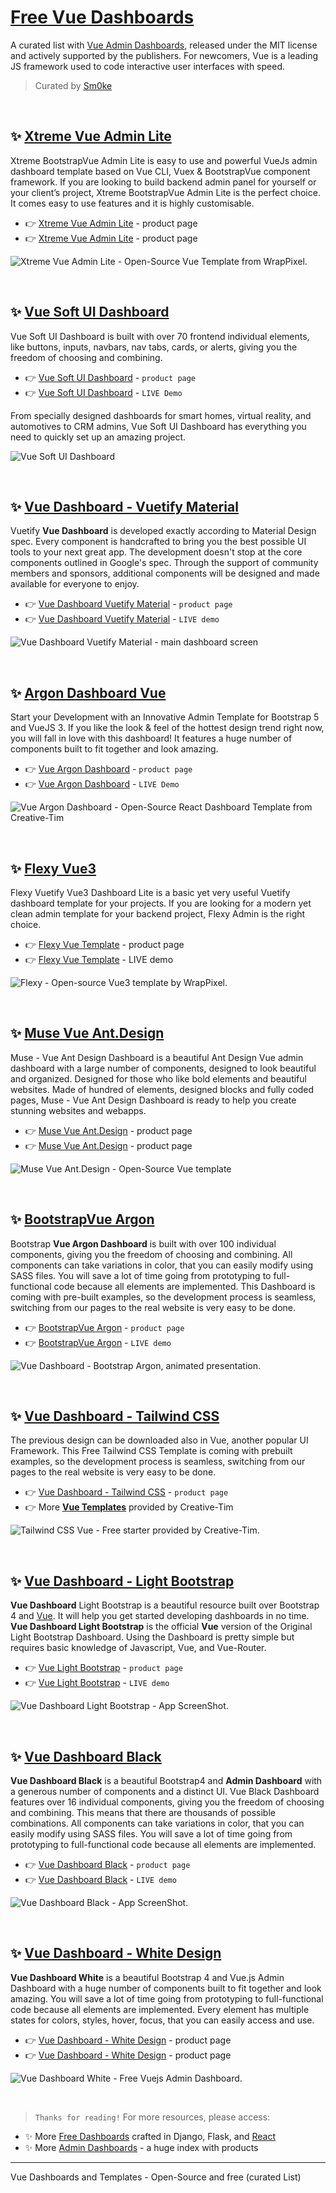 # [Free Vue Dashboards](https://dev.to/sm0ke/vue-dashboard-open-source-apps-1gd1)

A curated list with [Vue Admin Dashboards](https://dev.to/sm0ke/vue-dashboard-open-source-apps-1gd1), released under the MIT license and actively supported by the publishers. For newcomers, Vue is a leading JS framework used to code interactive user interfaces with speed.

> Curated by [Sm0ke](https://twitter.com/Sm0keDev)

<br />

## ✨ [Xtreme Vue Admin Lite](https://www.wrappixel.com/templates/xtreme-vuesax-admin-lite/?ref=157)

Xtreme BootstrapVue Admin Lite is easy to use and powerful VueJs admin dashboard template based on Vue CLI, Vuex & BootstrapVue component framework. If you are looking to build backend admin panel for yourself or your client’s project, Xtreme BootstrapVue Admin Lite is the perfect choice. It comes easy to use features and it is highly customisable. 

- 👉 [Xtreme Vue Admin Lite](https://www.wrappixel.com/templates/xtreme-vuesax-admin-lite/?ref=157) - product page
- 👉 [Xtreme Vue Admin Lite](https://www.wrappixel.com/templates/xtreme-vuesax-admin-lite/?ref=157) - product page

![Xtreme Vue Admin Lite - Open-Source Vue Template from WrapPixel.](https://user-images.githubusercontent.com/51070104/181697344-9744bb49-14c7-419c-97db-952757308ce4.jpg)

<br />

## ✨ [Vue Soft UI Dashboard](https://www.creative-tim.com/product/vue-soft-ui-dashboard?AFFILIATE=128200)

Vue Soft UI Dashboard is built with over 70 frontend individual elements, like buttons, inputs, navbars, nav tabs, cards, or alerts, giving you the freedom of choosing and combining.

- 👉 [Vue Soft UI Dashboard](https://www.creative-tim.com/product/vue-soft-ui-dashboard?AFFILIATE=128200) - `product page`
- 👉 [Vue Soft UI Dashboard](https://demos.creative-tim.com/vue-soft-ui-dashboard/#/dashboard?AFFILIATE=128200) - `LIVE Demo`

From specially designed dashboards for smart homes, virtual reality, and automotives to CRM admins, Vue Soft UI Dashboard has everything you need to quickly set up an amazing project.

![Vue Soft UI Dashboard](https://user-images.githubusercontent.com/51854817/179401191-950eab0b-a382-4866-a2b8-3ee50e8e01b3.png)

<br /> 

## ✨ [Vue Dashboard - Vuetify Material](https://www.creative-tim.com/product/vuetify-material-dashboard?AFFILIATE=128200)

Vuetify **Vue Dashboard** is developed exactly according to Material Design spec. Every component is handcrafted to bring you the best possible UI tools to your next great app. The development doesn't stop at the core components outlined in Google's spec. Through the support of community members and sponsors, additional components will be designed and made available for everyone to enjoy.

- 👉 [Vue Dashboard Vuetify Material](https://www.creative-tim.com/product/vuetify-material-dashboard?AFFILIATE=128200) - `product page`
- 👉 [Vue Dashboard Vuetify Material](https://demos.creative-tim.com/vuetify-material-dashboard/#/?AFFILIATE=128200) - `LIVE demo` 

![Vue Dashboard Vuetify Material - main dashboard screen](https://raw.githubusercontent.com/admin-dashboards/vue-dashboard/master/media/vuetify-material-dashboard-screen.png)

<br />

## ✨ [Argon Dashboard Vue](https://www.creative-tim.com/product/vue-argon-dashboard?AFFILIATE=128200) 

Start your Development with an Innovative Admin Template for Bootstrap 5 and VueJS 3. If you like the look & feel of the hottest design trend right now, you will fall in love with this dashboard! It features a huge number of components built to fit together and look amazing. 

- 👉 [Vue Argon Dashboard](https://www.creative-tim.com/product/vue-argon-dashboard?AFFILIATE=128200) - `product page`
- 👉 [Vue Argon Dashboard](https://demos.creative-tim.com/vue-argon-dashboard/#/dashboard-default?AFFILIATE=128200) - `LIVE Demo`

![Vue Argon Dashboard - Open-Source React Dashboard Template from Creative-Tim](https://user-images.githubusercontent.com/51854817/179171871-e91164e2-176b-47e6-acfa-a44d451b5400.png)

<br /> 

## ✨ [Flexy Vue3](https://www.wrappixel.com/templates/flexy-vuejs-admin-free/?ref=157)

Flexy Vuetify Vue3 Dashboard Lite is a basic yet very useful Vuetify dashboard template for your projects. If you are looking for a modern yet clean admin template for your backend project, Flexy Admin is the right choice.

- 👉 [Flexy Vue Template](https://www.wrappixel.com/templates/flexy-vuejs-admin-free/?ref=157) - product page
- 👉 [Flexy Vue Template](https://flexy-vuejs-free.netlify.app/dashboard) - LIVE demo

![Flexy - Open-source Vue3 template by WrapPixel.](https://user-images.githubusercontent.com/51854817/186126220-ef01d34a-d5a4-40e5-85fa-8260066c9771.png)

<br />

## ✨ [Muse Vue Ant.Design](https://www.creative-tim.com/product/muse-vue-ant-design-dashboard?AFFILIATE=128200)

Muse - Vue Ant Design Dashboard is a beautiful Ant Design Vue admin dashboard with a large number of components, designed to look beautiful and organized.
Designed for those who like bold elements and beautiful websites. Made of hundred of elements, designed blocks and fully coded pages, Muse - Vue Ant Design Dashboard is ready to help you create stunning websites and webapps.

- 👉 [Muse Vue Ant.Design](https://www.creative-tim.com/product/muse-vue-ant-design-dashboard?AFFILIATE=128200) - product page
- 👉 [Muse Vue Ant.Design](https://demos.creative-tim.com/muse-vue-ant-design-dashboard/#/dashboard?AFFILIATE=128200) - product page

![Muse Vue Ant.Design - Open-Source Vue template](https://user-images.githubusercontent.com/51854817/179388910-7d125c9e-4d82-472b-ba68-5b0e0bbbad2d.png) 

<br />

## ✨ [BootstrapVue Argon](https://www.creative-tim.com/product/bootstrap-vue-argon-dashboard?AFFILIATE=128200)

Bootstrap **Vue Argon Dashboard** is built with over 100 individual components, giving you the freedom of choosing and combining. All components can take variations in color, that you can easily modify using SASS files. You will save a lot of time going from prototyping to full-functional code because all elements are implemented. This Dashboard is coming with pre-built examples, so the development process is seamless, switching from our pages to the real website is very easy to be done.

- 👉 [BootstrapVue Argon](https://www.creative-tim.com/product/bootstrap-vue-argon-dashboard?AFFILIATE=128200) - `product page`
- 👉 [BootstrapVue Argon](https://demos.creative-tim.com/bootstrap-vue-argon-dashboard/#/dashboard?AFFILIATE=128200) - `LIVE demo`

![Vue Dashboard - Bootstrap Argon, animated presentation.](https://raw.githubusercontent.com/admin-dashboards/vue-dashboard/master/media/vue-dashboard-argon-screen-maps.png)

<br />

## ✨ [Vue Dashboard - Tailwind CSS](https://www.creative-tim.com/product/vue-notus?AFFILIATE=128200)

The previous design can be downloaded also in Vue, another popular UI Framework. This Free Tailwind CSS Template is coming with prebuilt examples, so the development process is seamless, switching from our pages to the real website is very easy to be done.

- 👉 [Vue Dashboard - Tailwind CSS](https://www.creative-tim.com/product/vue-notus?AFFILIATE=128200) - `product page`
- 👉 More **[Vue Templates](https://bit.ly/3lkqRV4)** provided by Creative-Tim 

![Tailwind CSS Vue - Free starter provided by Creative-Tim.](https://raw.githubusercontent.com/admin-dashboards/tailwind-css-free-starters/main/media/tailwind-css-vue-notus-free-starter.jpg)

<br />

## ✨ [Vue Dashboard - Light Bootstrap](https://www.creative-tim.com/product/vue-light-bootstrap-dashboard?AFFILIATE=128200)

**Vue Dashboard** Light Bootstrap is a beautiful resource built over Bootstrap 4 and [Vue](https://vuejs.org/). It will help you get started developing dashboards in no time. **Vue Dashboard Light Bootstrap** is the official **Vue** version of the Original Light Bootstrap Dashboard. Using the Dashboard is pretty simple but requires basic knowledge of Javascript, Vue, and Vue-Router.

- 👉 [Vue Light Bootstrap](https://www.creative-tim.com/product/vue-light-bootstrap-dashboard?AFFILIATE=128200) - `product page`
- 👉 [Vue Light Bootstrap](https://demos.creative-tim.com/vue-light-bootstrap-dashboard/#/admin/overview?AFFILIATE=128200) - `LIVE demo`

![Vue Dashboard Light Bootstrap - App ScreenShot.](https://raw.githubusercontent.com/admin-dashboards/vue-dashboard/master/media/vue-light-bootstrap-screen.png)

<br />

## ✨ [Vue Dashboard Black](https://www.creative-tim.com/product/vue-black-dashboard?AFFILIATE=128200)

**Vue Dashboard Black** is a beautiful Bootstrap4 and **Admin Dashboard** with a generous number of components and a distinct UI. Vue Black Dashboard features over 16 individual components, giving you the freedom of choosing and combining. This means that there are thousands of possible combinations. All components can take variations in color, that you can easily modify using SASS files. You will save a lot of time going from prototyping to full-functional code because all elements are implemented.
 
- 👉 [Vue Dashboard Black](https://www.creative-tim.com/product/vue-black-dashboard?AFFILIATE=128200) - `product page`
- 👉 [Vue Dashboard Black](https://demos.creative-tim.com/vue-black-dashboard/#/dashboard?AFFILIATE=128200) - `LIVE demo`

![Vue Dashboard Black - App ScreenShot.](https://raw.githubusercontent.com/admin-dashboards/vue-dashboard-black/master/media/vue-dashboard-black-screen.png)

<br />

## ✨ [Vue Dashboard - White Design](https://www.creative-tim.com/product/vue-white-dashboard?AFFILIATE=128200)

**Vue Dashboard White** is a beautiful Bootstrap 4 and Vue.js Admin Dashboard with a huge number of components built to fit together and look amazing. You will save a lot of time going from prototyping to full-functional code because all elements are implemented.
Every element has multiple states for colors, styles, hover, focus, that you can easily access and use. 

- 👉 [Vue Dashboard - White Design](https://www.creative-tim.com/product/vue-white-dashboard?AFFILIATE=128200) - product page
- 👉 [Vue Dashboard - White Design](https://www.creative-tim.com/product/vue-white-dashboard?AFFILIATE=128200) - product page

![Vue Dashboard White - Free Vuejs Admin Dashboard.](https://raw.githubusercontent.com/admin-dashboards/vue-dashboard-white-design/master/media/vue-dashboard-white-design-screen.png)

<br />

> `Thanks for reading!` For more resources, please access:

- ✨ More [Free Dashboards](https://appseed.us/admin-dashboards/open-source) crafted in Django, Flask, and [React](https://appseed.us/apps/react)
- ✨ More [Admin Dashboards](https://www.admin-dashboards.com/) - a huge index with products

---
Vue Dashboards and Templates - Open-Source and free (curated List)

